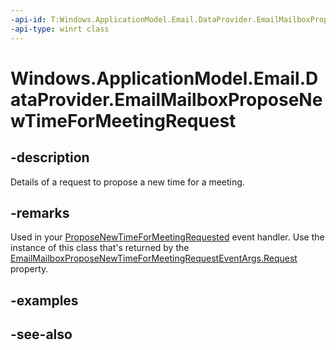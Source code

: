 ----api-id: T:Windows.ApplicationModel.Email.DataProvider.EmailMailboxProposeNewTimeForMeetingRequest
-api-type: winrt class
---<!-- Class syntax.public class EmailMailboxProposeNewTimeForMeetingRequest : Windows.ApplicationModel.Email.DataProvider.IEmailMailboxProposeNewTimeForMeetingRequest--># Windows.ApplicationModel.Email.DataProvider.EmailMailboxProposeNewTimeForMeetingRequest## -descriptionDetails of a request to propose a new time for a meeting.## -remarksUsed in your [ProposeNewTimeForMeetingRequested](emaildataproviderconnection_proposenewtimeformeetingrequested.md) event handler. Use the instance of this class that's returned by the [EmailMailboxProposeNewTimeForMeetingRequestEventArgs.Request](emailmailboxproposenewtimeformeetingrequesteventargs_request.md) property.## -examples## -see-also